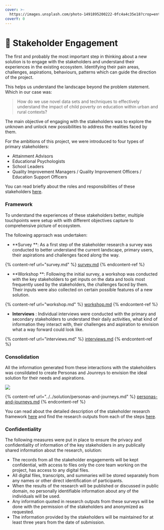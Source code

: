 ```yaml
---
cover: >-
  https://images.unsplash.com/photo-1491895200222-0fc4a4c35e18?crop=entropy&cs=srgb&fm=jpg&ixid=MnwxOTcwMjR8MHwxfHNlYXJjaHw5fHxwYXR0ZXJufGVufDB8fHx8MTYzNTYwNzczNQ&ixlib=rb-1.2.1&q=85
coverY: 0
---
```


# 👥 Stakeholder Engagement

The first and probably the most important step in thinking about a new solution is to engage with the stakeholders and understand their experiences in the existing ecosystem. Identifying their pain areas, challenges, aspirations, behaviours, patterns which can guide the direction of the project.

This helps us understand the landscape beyond the problem statement. Which in our case was:

> How do we use novel data sets and techniques to effectively understand the impact of child poverty on education within urban and rural contexts?

The main objective of engaging with the stakeholders was to explore the unknown and unlock new possibilities to address the realities faced by them.

For the ambitions of this project, we were introduced to four types of primary stakeholders:

* Attainment Advisors
* Educational Psychologists
* School Leaders
* Quality Improvement Managers / Quality Improvement Officers / Education Support Officers

You can read briefly about the roles and responsibilities of these stakeholders [here](https://github.com/The-Data-for-Children-Collaborative/noral-project/blob/main/\_resources/stakeholders.md).

### Framework

To understand the experiences of these stakeholders better, multiple touchpoints were setup with with different objectives capture to comprehensive picture of ecosystem.

The following approach was undertaken:

* **Survey **: As a first step of the stakeholder research a survey was conducted to better understand the current landscape, primary users, their aspirations and challenges faced along the way.

{% content-ref url="survey.md" %}
[survey.md](survey.md)
{% endcontent-ref %}

* **Workshop **: Following the initial survey, a workshop was conducted with the key stakeholders to get inputs on the data and tools most frequently used by the stakeholders, the challenges faced by them. Their inputs were also collected on certain possible features of a new solution.

{% content-ref url="workshop.md" %}
[workshop.md](workshop.md)
{% endcontent-ref %}

* **Interviews** : Individual interviews were conducted with the primary and secondary stakeholders to understand their daily activities, what kind of information they interact with, their challenges and aspiration to envision what a way forward could look like.

{% content-ref url="interviews.md" %}
[interviews.md](interviews.md)
{% endcontent-ref %}

### Consolidation

All the information generated from these interactions with the stakeholders was consildated to create Personas and Jounreys to envision the ideal solution for their needs and aspirations.

![](https://lh4.googleusercontent.com/EQnu-53ekN\_TWW42v\_MjSEFJb9B60XHY41EWMkWTBSbas2mQPkSrhdusgqsrCdV4qnHji5foHQSrXE89rOJHP-uvaH8\_wqmDHffEw8w624dadR1c\_KGhLCbZF3GkbC\_Nr8olkmM=s0)

{% content-ref url="../../solution/personas-and-journeys.md" %}
[personas-and-journeys.md](../../solution/personas-and-journeys.md)
{% endcontent-ref %}

You can read about the detailed description of the stakeholder research framework [here](https://github.com/The-Data-for-Children-Collaborative/noral-user-research/blob/main/research/research-framework.md) and find the research outputs from each of the steps [here](https://github.com/The-Data-for-Children-Collaborative/noral-user-research/tree/main/research).&#x20;

### Confidentiality

The following measures were put in place to ensure the privacy and confidentiality of information of the key stakeholders in any publically shared information about the research, solution:

* The records from all the stakeholder engagements will be kept confidential, with access to files only the core team working on the project, has access to any digital files.
* All digital files, transcripts, and summaries will be stored separately from any names or other direct identification of participants.
* When the results of the research will be published or discussed in public domain, no personally identifiable information about any of the individuals will be used.
* Any information quoted in research outputs from these surveys will be done with the permission of the stakeholders and anonymized as requested.
* The information provided by the stakeholders will be maintained for at least three years from the date of submission.
